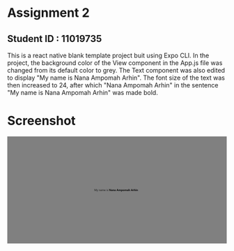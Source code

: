 # Assignment 2

## Student ID : 11019735

This is a react native blank template project buit using Expo CLI. In the project, the background color of the View component in the App.js file was changed from its default color to grey. The Text component was also edited to display "My name is Nana Ampomah Arhin". The font size of the text was then increased to 24, after which "Nana Ampomah Arhin" in the sentence "My name is Nana Ampomah Arhin" was made bold.

# Screenshot

![Screenshot of My App](Screenshot/react-native-app-screenshot.png)
